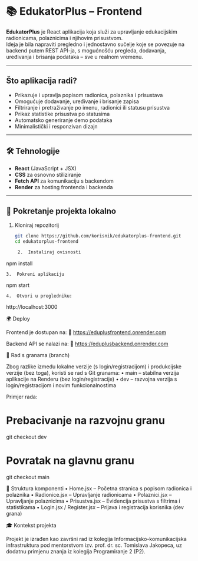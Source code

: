 
# 📚 EdukatorPlus – Frontend

**EdukatorPlus** je React aplikacija koja služi za upravljanje edukacijskim radionicama, polaznicima i njihovim prisustvom.  
Ideja je bila napraviti pregledno i jednostavno sučelje koje se povezuje na backend putem REST API-ja, s mogućnošću pregleda, dodavanja, uređivanja i brisanja podataka – sve u realnom vremenu.

---

## Što aplikacija radi?

- Prikazuje i upravlja popisom radionica, polaznika i prisustava
- Omogućuje dodavanje, uređivanje i brisanje zapisa
- Filtriranje i pretraživanje po imenu, radionici ili statusu prisustva
- Prikaz statistike prisustva po statusima
- Automatsko generiranje demo podataka
- Minimalistički i responzivan dizajn

---

## 🛠️ Tehnologije

- **React** (JavaScript + JSX)
- **CSS** za osnovno stiliziranje
- **Fetch API** za komunikaciju s backendom
- **Render** za hosting frontenda i backenda

---

## 🚀 Pokretanje projekta lokalno

1. Kloniraj repozitorij  
   ```bash
   git clone https://github.com/korisnik/edukatorplus-frontend.git
   cd edukatorplus-frontend

	2.	Instaliraj ovisnosti

npm install


	3.	Pokreni aplikaciju

npm start


	4.	Otvori u pregledniku:

http://localhost:3000




🌍 Deploy

Frontend je dostupan na:
🔗 https://eduplusfrontend.onrender.com

Backend API se nalazi na:
🔗 https://eduplusbackend.onrender.com



🌿 Rad s granama (branch)

Zbog razlike između lokalne verzije (s login/registracijom) i produkcijske verzije (bez toga), koristi se rad s Git granama:
	•	main – stabilna verzija aplikacije na Renderu (bez login/registracije)
	•	dev – razvojna verzija s login/registracijom i novim funkcionalnostima

Primjer rada:

# Prebacivanje na razvojnu granu
git checkout dev

# Povratak na glavnu granu
git checkout main




📂 Struktura komponenti
	•	Home.jsx – Početna stranica s popisom radionica i polaznika
	•	Radionice.jsx – Upravljanje radionicama
	•	Polaznici.jsx – Upravljanje polaznicima
	•	Prisustva.jsx – Evidencija prisustva s filtrima i statistikama
	•	Login.jsx / Register.jsx – Prijava i registracija korisnika (dev grana)



🎓 Kontekst projekta

Projekt je izrađen kao završni rad iz kolegija Informacijsko-komunikacijska infrastruktura
pod mentorstvom izv. prof. dr. sc. Tomislava Jakopeca, uz dodatnu primjenu znanja iz kolegija Programiranje 2 (P2).